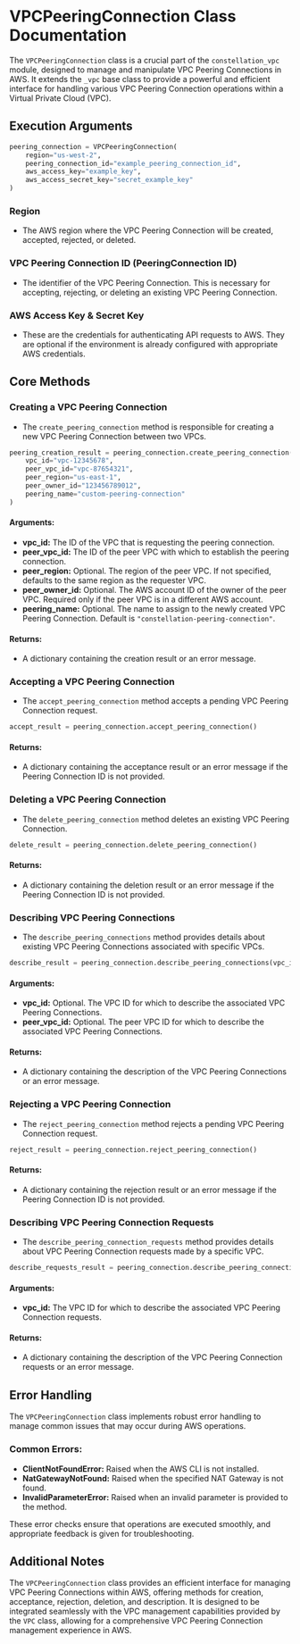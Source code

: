 
# VPCPeeringConnection Class Documentation

The `VPCPeeringConnection` class is a crucial part of the `constellation_vpc` module, designed to manage and manipulate VPC Peering Connections in AWS. It extends the `_vpc` base class to provide a powerful and efficient interface for handling various VPC Peering Connection operations within a Virtual Private Cloud (VPC).

## **Execution Arguments**

```python
peering_connection = VPCPeeringConnection(
    region="us-west-2",
    peering_connection_id="example_peering_connection_id",
    aws_access_key="example_key",
    aws_access_secret_key="secret_example_key"
)
```

### **Region**
- The AWS region where the VPC Peering Connection will be created, accepted, rejected, or deleted.

### **VPC Peering Connection ID (PeeringConnection ID)**
- The identifier of the VPC Peering Connection. This is necessary for accepting, rejecting, or deleting an existing VPC Peering Connection.

### **AWS Access Key & Secret Key**
- These are the credentials for authenticating API requests to AWS. They are optional if the environment is already configured with appropriate AWS credentials.

## **Core Methods**

### **Creating a VPC Peering Connection**
- The `create_peering_connection` method is responsible for creating a new VPC Peering Connection between two VPCs.

```python
peering_creation_result = peering_connection.create_peering_connection(
    vpc_id="vpc-12345678",
    peer_vpc_id="vpc-87654321",
    peer_region="us-east-1",
    peer_owner_id="123456789012",
    peering_name="custom-peering-connection"
)
```

#### **Arguments:**
- **vpc_id:** The ID of the VPC that is requesting the peering connection.
- **peer_vpc_id:** The ID of the peer VPC with which to establish the peering connection.
- **peer_region:** Optional. The region of the peer VPC. If not specified, defaults to the same region as the requester VPC.
- **peer_owner_id:** Optional. The AWS account ID of the owner of the peer VPC. Required only if the peer VPC is in a different AWS account.
- **peering_name:** Optional. The name to assign to the newly created VPC Peering Connection. Default is `"constellation-peering-connection"`.

#### **Returns:**
- A dictionary containing the creation result or an error message.

### **Accepting a VPC Peering Connection**
- The `accept_peering_connection` method accepts a pending VPC Peering Connection request.

```python
accept_result = peering_connection.accept_peering_connection()
```

#### **Returns:**
- A dictionary containing the acceptance result or an error message if the Peering Connection ID is not provided.

### **Deleting a VPC Peering Connection**
- The `delete_peering_connection` method deletes an existing VPC Peering Connection.

```python
delete_result = peering_connection.delete_peering_connection()
```

#### **Returns:**
- A dictionary containing the deletion result or an error message if the Peering Connection ID is not provided.

### **Describing VPC Peering Connections**
- The `describe_peering_connections` method provides details about existing VPC Peering Connections associated with specific VPCs.

```python
describe_result = peering_connection.describe_peering_connections(vpc_id="vpc-12345678")
```

#### **Arguments:**
- **vpc_id:** Optional. The VPC ID for which to describe the associated VPC Peering Connections.
- **peer_vpc_id:** Optional. The peer VPC ID for which to describe the associated VPC Peering Connections.

#### **Returns:**
- A dictionary containing the description of the VPC Peering Connections or an error message.

### **Rejecting a VPC Peering Connection**
- The `reject_peering_connection` method rejects a pending VPC Peering Connection request.

```python
reject_result = peering_connection.reject_peering_connection()
```

#### **Returns:**
- A dictionary containing the rejection result or an error message if the Peering Connection ID is not provided.

### **Describing VPC Peering Connection Requests**
- The `describe_peering_connection_requests` method provides details about VPC Peering Connection requests made by a specific VPC.

```python
describe_requests_result = peering_connection.describe_peering_connection_requests(vpc_id="vpc-12345678")
```

#### **Arguments:**
- **vpc_id:** The VPC ID for which to describe the associated VPC Peering Connection requests.

#### **Returns:**
- A dictionary containing the description of the VPC Peering Connection requests or an error message.

## **Error Handling**

The `VPCPeeringConnection` class implements robust error handling to manage common issues that may occur during AWS operations.

### Common Errors:
- **ClientNotFoundError:** Raised when the AWS CLI is not installed.
- **NatGatewayNotFound:** Raised when the specified NAT Gateway is not found.
- **InvalidParameterError:** Raised when an invalid parameter is provided to the method.

These error checks ensure that operations are executed smoothly, and appropriate feedback is given for troubleshooting.

## **Additional Notes**

The `VPCPeeringConnection` class provides an efficient interface for managing VPC Peering Connections within AWS, offering methods for creation, acceptance, rejection, deletion, and description. It is designed to be integrated seamlessly with the VPC management capabilities provided by the `VPC` class, allowing for a comprehensive VPC Peering Connection management experience in AWS.

